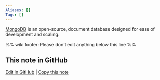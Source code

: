 ```yaml
---
Aliases: []
Tags: []
---
```

[MongoDB](https://www.mongodb.com/) is an open-source, document database designed for ease of development and scaling.

%% wiki footer: Please don't edit anything below this line %%

## This note in GitHub

<span class="git-footer">[Edit In GitHub](https://github.dev/data-engineering-community/data-engineering-wiki/blob/main/Tools/MongoDB.md "git-hub-edit-note") | [Copy this note](https://raw.githubusercontent.com/data-engineering-community/data-engineering-wiki/main/Tools/MongoDB.md "git-hub-copy-note") </span>
